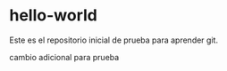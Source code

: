 # hello-world
Este es el repositorio inicial de prueba para aprender git.

cambio adicional para prueba
